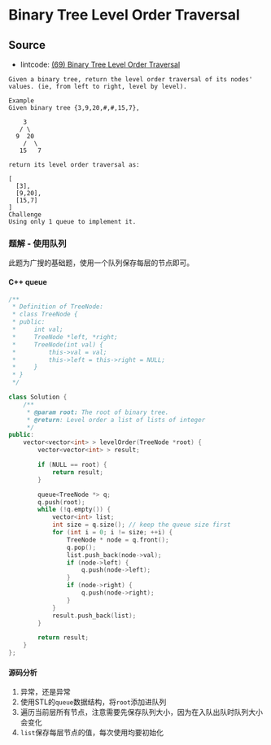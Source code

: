 # Binary Tree Level Order Traversal

## Source

- lintcode: [(69) Binary Tree Level Order Traversal](http://www.lintcode.com/en/problem/binary-tree-level-order-traversal/)

```
Given a binary tree, return the level order traversal of its nodes' values. (ie, from left to right, level by level).

Example
Given binary tree {3,9,20,#,#,15,7},

    3
   / \
  9  20
    /  \
   15   7

return its level order traversal as:

[
  [3],
  [9,20],
  [15,7]
]
Challenge
Using only 1 queue to implement it.
```

### 题解 - 使用队列

此题为广搜的基础题，使用一个队列保存每层的节点即可。

#### C++ queue

```c++
/**
 * Definition of TreeNode:
 * class TreeNode {
 * public:
 *     int val;
 *     TreeNode *left, *right;
 *     TreeNode(int val) {
 *         this->val = val;
 *         this->left = this->right = NULL;
 *     }
 * }
 */

class Solution {
    /**
     * @param root: The root of binary tree.
     * @return: Level order a list of lists of integer
     */
public:
    vector<vector<int> > levelOrder(TreeNode *root) {
        vector<vector<int> > result;

        if (NULL == root) {
            return result;
        }

        queue<TreeNode *> q;
        q.push(root);
        while (!q.empty()) {
            vector<int> list;
            int size = q.size(); // keep the queue size first
            for (int i = 0; i != size; ++i) {
                TreeNode * node = q.front();
                q.pop();
                list.push_back(node->val);
                if (node->left) {
                    q.push(node->left);
                }
                if (node->right) {
                    q.push(node->right);
                }
            }
            result.push_back(list);
        }

        return result;
    }
};
```

#### 源码分析

1. 异常，还是异常
2. 使用STL的`queue`数据结构，将`root`添加进队列
3. 遍历当前层所有节点，注意需要先保存队列大小，因为在入队出队时队列大小会变化
4. `list`保存每层节点的值，每次使用均要初始化
